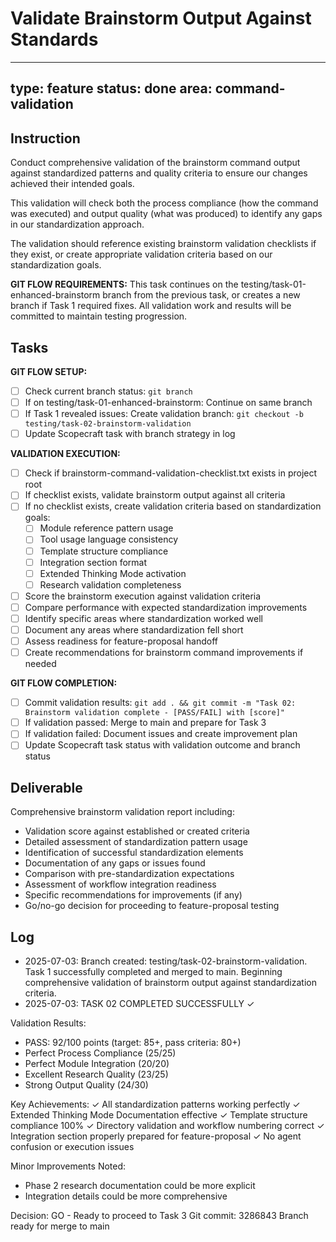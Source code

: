 # Validate Brainstorm Output Against Standards

---
type: feature
status: done
area: command-validation
---


## Instruction
Conduct comprehensive validation of the brainstorm command output against standardized patterns and quality criteria to ensure our changes achieved their intended goals.

This validation will check both the process compliance (how the command was executed) and output quality (what was produced) to identify any gaps in our standardization approach.

The validation should reference existing brainstorm validation checklists if they exist, or create appropriate validation criteria based on our standardization goals.

**GIT FLOW REQUIREMENTS:**
This task continues on the testing/task-01-enhanced-brainstorm branch from the previous task, or creates a new branch if Task 1 required fixes. All validation work and results will be committed to maintain testing progression.

## Tasks
**GIT FLOW SETUP:**
- [ ] Check current branch status: `git branch`
- [ ] If on testing/task-01-enhanced-brainstorm: Continue on same branch
- [ ] If Task 1 revealed issues: Create validation branch: `git checkout -b testing/task-02-brainstorm-validation`
- [ ] Update Scopecraft task with branch strategy in log

**VALIDATION EXECUTION:**
- [ ] Check if brainstorm-command-validation-checklist.txt exists in project root
- [ ] If checklist exists, validate brainstorm output against all criteria
- [ ] If no checklist exists, create validation criteria based on standardization goals:
  - [ ] Module reference pattern usage
  - [ ] Tool usage language consistency
  - [ ] Template structure compliance
  - [ ] Integration section format
  - [ ] Extended Thinking Mode activation
  - [ ] Research validation completeness
- [ ] Score the brainstorm execution against validation criteria
- [ ] Compare performance with expected standardization improvements
- [ ] Identify specific areas where standardization worked well
- [ ] Document any areas where standardization fell short
- [ ] Assess readiness for feature-proposal handoff
- [ ] Create recommendations for brainstorm command improvements if needed

**GIT FLOW COMPLETION:**
- [ ] Commit validation results: `git add . && git commit -m "Task 02: Brainstorm validation complete - [PASS/FAIL] with [score]"`
- [ ] If validation passed: Merge to main and prepare for Task 3
- [ ] If validation failed: Document issues and create improvement plan
- [ ] Update Scopecraft task status with validation outcome and branch status

## Deliverable
Comprehensive brainstorm validation report including:
- Validation score against established or created criteria
- Detailed assessment of standardization pattern usage
- Identification of successful standardization elements
- Documentation of any gaps or issues found
- Comparison with pre-standardization expectations
- Assessment of workflow integration readiness
- Specific recommendations for improvements (if any)
- Go/no-go decision for proceeding to feature-proposal testing

## Log
- 2025-07-03: Branch created: testing/task-02-brainstorm-validation. Task 1 successfully completed and merged to main. Beginning comprehensive validation of brainstorm output against standardization criteria.
- 2025-07-03: TASK 02 COMPLETED SUCCESSFULLY ✓

Validation Results:
- PASS: 92/100 points (target: 85+, pass criteria: 80+)
- Perfect Process Compliance (25/25)
- Perfect Module Integration (20/20)  
- Excellent Research Quality (23/25)
- Strong Output Quality (24/30)

Key Achievements:
✓ All standardization patterns working perfectly
✓ Extended Thinking Mode Documentation effective
✓ Template structure compliance 100%
✓ Directory validation and workflow numbering correct
✓ Integration section properly prepared for feature-proposal
✓ No agent confusion or execution issues

Minor Improvements Noted:
- Phase 2 research documentation could be more explicit
- Integration details could be more comprehensive

Decision: GO - Ready to proceed to Task 3
Git commit: 3286843
Branch ready for merge to main

